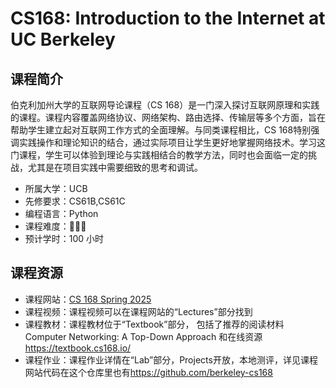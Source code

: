 

# CS168: Introduction to the Internet at UC Berkeley

## 课程简介
伯克利加州大学的互联网导论课程（CS 168）是一门深入探讨互联网原理和实践的课程。课程内容覆盖网络协议、网络架构、路由选择、传输层等多个方面，旨在帮助学生建立起对互联网工作方式的全面理解。与同类课程相比，CS 168特别强调实践操作和理论知识的结合，通过实际项目让学生更好地掌握网络技术。学习这门课程，学生可以体验到理论与实践相结合的教学方法，同时也会面临一定的挑战，尤其是在项目实践中需要细致的思考和调试。

- 所属大学：UCB
- 先修要求：CS61B,CS61C
- 编程语言：Python
- 课程难度：🌟🌟🌟
- 预计学时：100 小时
  
## 课程资源
- 课程网站：[CS 168 Spring 2025](https://sp25.cs168.io/)
- 课程视频：课程视频可以在课程网站的“Lectures”部分找到
- 课程教材：课程教材位于“Textbook”部分， 包括了推荐的阅读材料 Computer Networking: A Top-Down Approach 和在线资源<https://textbook.cs168.io/>
- 课程作业：课程作业详情在“Lab”部分，Projects开放，本地测评，详见课程网站代码在这个仓库里也有<https://github.com/berkeley-cs168>

